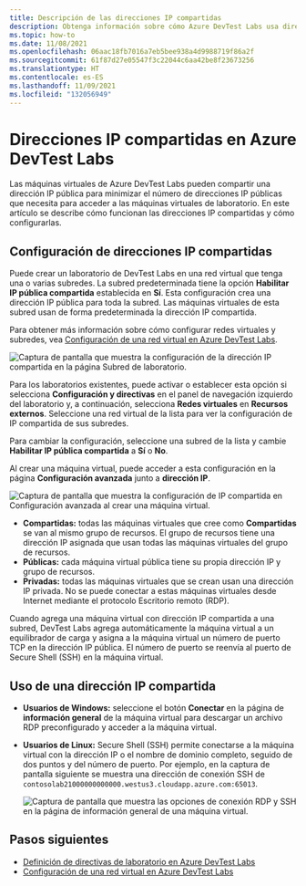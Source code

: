 ```yaml
---
title: Descripción de las direcciones IP compartidas
description: Obtenga información sobre cómo Azure DevTest Labs usa direcciones IP compartidas para minimizar las direcciones IP públicas necesarias para acceder a las máquinas virtuales de su laboratorio.
ms.topic: how-to
ms.date: 11/08/2021
ms.openlocfilehash: 06aac18fb7016a7eb5bee938a4d9988719f86a2f
ms.sourcegitcommit: 61f87d27e05547f3c22044c6aa42be8f23673256
ms.translationtype: HT
ms.contentlocale: es-ES
ms.lasthandoff: 11/09/2021
ms.locfileid: "132056949"
---
```

# <a name="understand-shared-ip-addresses-in-azure-devtest-labs"></a>Direcciones IP compartidas en Azure DevTest Labs

Las máquinas virtuales de Azure DevTest Labs pueden compartir una dirección IP pública para minimizar el número de direcciones IP públicas que necesita para acceder a las máquinas virtuales de laboratorio.  En este artículo se describe cómo funcionan las direcciones IP compartidas y cómo configurarlas.

## <a name="shared-ip-settings"></a>Configuración de direcciones IP compartidas

Puede crear un laboratorio de DevTest Labs en una red virtual que tenga una o varias subredes. La subred predeterminada tiene la opción **Habilitar IP pública compartida** establecida en **Sí**.  Esta configuración crea una dirección IP pública para toda la subred. Las máquinas virtuales de esta subred usan de forma predeterminada la dirección IP compartida.

Para obtener más información sobre cómo configurar redes virtuales y subredes, vea [Configuración de una red virtual en Azure DevTest Labs](devtest-lab-configure-vnet.md).

![Captura de pantalla que muestra la configuración de la dirección IP compartida en la página Subred de laboratorio.](media/devtest-lab-shared-ip/lab-subnet.png)

Para los laboratorios existentes, puede activar o establecer esta opción si selecciona **Configuración y directivas** en el panel de navegación izquierdo del laboratorio y, a continuación, selecciona **Redes virtuales** en **Recursos externos**. Seleccione una red virtual de la lista para ver la configuración de IP compartida de sus subredes.

Para cambiar la configuración, seleccione una subred de la lista y cambie **Habilitar IP pública compartida** a **Sí** o **No**.

Al crear una máquina virtual, puede acceder a esta configuración en la página **Configuración avanzada** junto a **dirección IP**.

![Captura de pantalla que muestra la configuración de IP compartida en Configuración avanzada al crear una máquina virtual.](media/devtest-lab-shared-ip/new-vm.png)

- **Compartidas:** todas las máquinas virtuales que cree como **Compartidas** se van al mismo grupo de recursos. El grupo de recursos tiene una dirección IP asignada que usan todas las máquinas virtuales del grupo de recursos.
- **Públicas:** cada máquina virtual pública tiene su propia dirección IP y grupo de recursos.
- **Privadas:** todas las máquinas virtuales que se crean usan una dirección IP privada. No se puede conectar a estas máquinas virtuales desde Internet mediante el protocolo Escritorio remoto (RDP).

Cuando agrega una máquina virtual con dirección IP compartida a una subred, DevTest Labs agrega automáticamente la máquina virtual a un equilibrador de carga y asigna a la máquina virtual un número de puerto TCP en la dirección IP pública. El número de puerto se reenvía al puerto de Secure Shell (SSH) en la máquina virtual.

## <a name="use-a-shared-ip"></a>Uso de una dirección IP compartida

- **Usuarios de Windows:** seleccione el botón **Conectar** en la página de **información general** de la máquina virtual para descargar un archivo RDP preconfigurado y acceder a la máquina virtual.

- **Usuarios de Linux:** Secure Shell (SSH) permite conectarse a la máquina virtual con la dirección IP o el nombre de dominio completo, seguido de dos puntos y del número de puerto. Por ejemplo, en la captura de pantalla siguiente se muestra una dirección de conexión SSH de `contosolab21000000000000.westus3.cloudapp.azure.com:65013`.

  ![Captura de pantalla que muestra las opciones de conexión RDP y SSH en la página de información general de una máquina virtual.](media/devtest-lab-shared-ip/vm-info.png)

## <a name="next-steps"></a>Pasos siguientes

- [Definición de directivas de laboratorio en Azure DevTest Labs](devtest-lab-set-lab-policy.md)
- [Configuración de una red virtual en Azure DevTest Labs](devtest-lab-configure-vnet.md)
